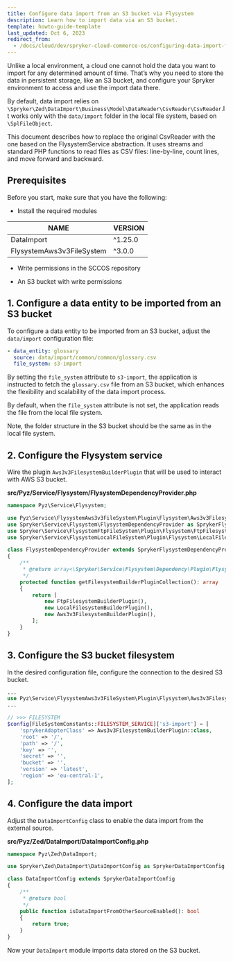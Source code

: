 ```yaml
---
title: Configure data import from an S3 bucket via Flysystem
description: Learn how to import data via an S3 bucket.  
template: howto-guide-template
last_updated: Oct 6, 2023
redirect_from:
  - /docs/cloud/dev/spryker-cloud-commerce-os/configuring-data-import-from-an-s3-bucket.html
---
```


Unlike a local environment, a cloud one cannot hold the data you want to import for any determined amount of time. That’s why you need to store the data in persistent storage, like an S3 bucket, and configure your Spryker environment to access and use the import data there.

By default, data import relies on `\Spryker\Zed\DataImport\Business\Model\DataReader\CsvReader\CsvReader`.It works only with the `data/import` folder in the local file system, based on `\SplFileObject`.

This document describes how to replace the original CsvReader with the one based on the FlysystemService abstraction. It uses streams and standard PHP functions to read files as CSV files: line-by-line, count lines, and move forward and backward.

## Prerequisites

Before you start, make sure that you have the following:

* Install the required modules

| NAME                      | VERSION |
|---------------------------|---------|
| DataImport                | ^1.25.0 |
| FlysystemAws3v3FileSystem | ^3.0.0  |

* Write permissions in the SCCOS repository

* An S3 bucket with write permissions

## 1. Configure a data entity to be imported from an S3 bucket

To configure a data entity to be imported from an S3 bucket, adjust the `data/import` configuration file:

```yaml
- data_entity: glossary
  source: data/import/common/common/glossary.csv
  file_system: s3-import
```

By setting the `file_system` attribute to `s3-import`, the application is instructed to fetch the `glossary.csv` file from an S3 bucket, 
which enhances the flexibility and scalability of the data import process. 

By default, when the `file_system` attribute is not set, the application reads the file from the local file system.

Note, the folder structure in the S3 bucket should be the same as in the local file system.

## 2. Configure the Flysystem service

Wire the plugin `Aws3v3FilesystemBuilderPlugin` that will be used to interact with AWS S3 bucket.

**src/Pyz/Service/Flysystem/FlysystemDependencyProvider.php**
```php
namespace Pyz\Service\Flysystem;

use Pyz\Service\FlysystemAws3v3FileSystem\Plugin\Flysystem\Aws3v3FilesystemBuilderPlugin;
use Spryker\Service\Flysystem\FlysystemDependencyProvider as SprykerFlysystemDependencyProvider;
use Spryker\Service\FlysystemFtpFileSystem\Plugin\Flysystem\FtpFilesystemBuilderPlugin;
use Spryker\Service\FlysystemLocalFileSystem\Plugin\Flysystem\LocalFilesystemBuilderPlugin;

class FlysystemDependencyProvider extends SprykerFlysystemDependencyProvider
{
    /**
     * @return array<\Spryker\Service\Flysystem\Dependency\Plugin\FlysystemFilesystemBuilderPluginInterface>
     */
    protected function getFilesystemBuilderPluginCollection(): array
    {
        return [
            new FtpFilesystemBuilderPlugin(),
            new LocalFilesystemBuilderPlugin(),
            new Aws3v3FilesystemBuilderPlugin(),
        ];
    }
}
```

## 3. Configure the S3 bucket filesystem

In the desired configuration file, configure the connection to the desired S3 bucket.

```php
...
use Pyz\Service\FlysystemAws3v3FileSystem\Plugin\Flysystem\Aws3v3FilesystemBuilderPlugin;
...

// >>> FILESYSTEM
$config[FileSystemConstants::FILESYSTEM_SERVICE]['s3-import'] = [
    'sprykerAdapterClass' => Aws3v3FilesystemBuilderPlugin::class,
    'root' => '/',
    'path' => '/',
    'key' => '',
    'secret' => '',
    'bucket' => '',
    'version' => 'latest',
    'region' => 'eu-central-1',
];
```

## 4. Configure the data import

Adjust the `DataImportConfig` class to enable the data import from the external source.

**src/Pyz/Zed/DataImport/DataImportConfig.php**
```php
namespace Pyz\Zed\DataImport;

use Spryker\Zed\DataImport\DataImportConfig as SprykerDataImportConfig;

class DataImportConfig extends SprykerDataImportConfig
{
    /**
     * @return bool
     */
    public function isDataImportFromOtherSourceEnabled(): bool
    {
        return true;
    }
}
```



Now your `DataImport` module imports data stored on the S3 bucket.
